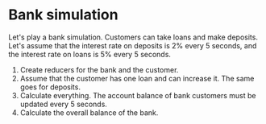 # Bank simulation

Let's play a bank simulation. Customers can take loans and make deposits. Let's assume that the interest rate on deposits is 2% every 5 seconds, and the interest rate on loans is 5% every 5 seconds.

1. Create reducers for the bank and the customer.
2. Assume that the customer has one loan and can increase it. The same goes for deposits.
3. Calculate everything. The account balance of bank customers must be updated every 5 seconds.
4. Calculate the overall balance of the bank.
